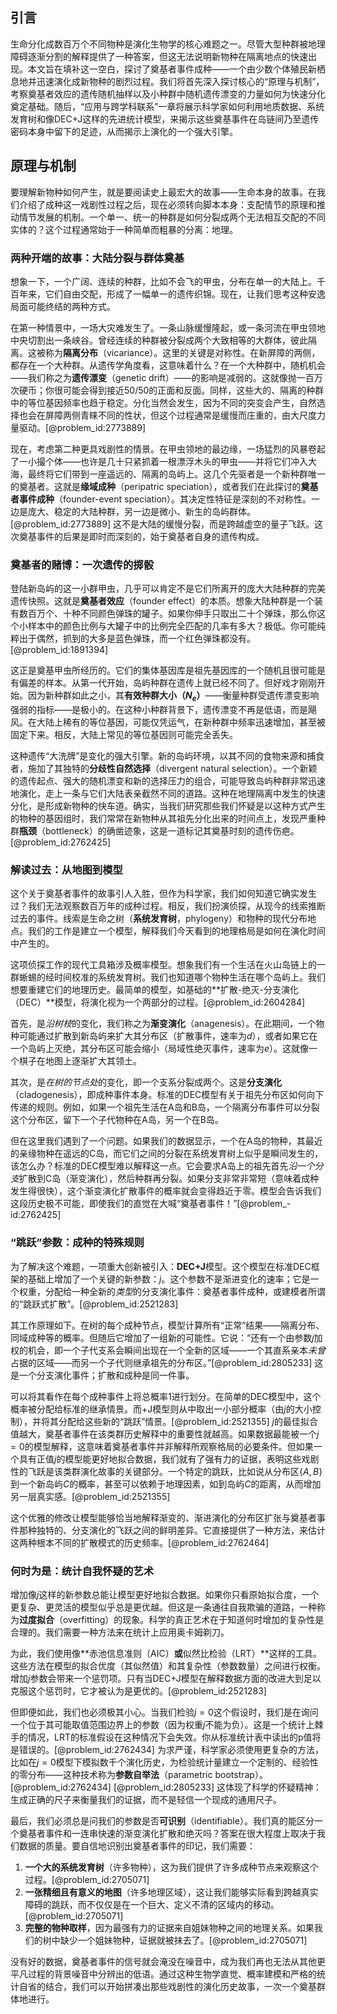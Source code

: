 ## 引言
生命分化成数百万个不同物种是演化生物学的核心难题之一。尽管大型种群被地理障碍逐渐分割的解释提供了一种答案，但这无法说明新物种在隔离地点的快速出现。本文旨在填补这一空白，探讨了奠基者事件成种——一个由少数个体殖民新栖息地并迅速演化成新物种的剧烈过程。我们将首先深入探讨核心的“原理与机制”，考察奠基者效应的遗传随机抽样以及小种群中随机遗传漂变的力量如何为快速分化奠定基础。随后，“应用与跨学科联系”一章将展示科学家如何利用地质数据、系统发育树和像DEC+J这样的先进统计模型，来揭示这些奠基事件在岛链间乃至遗传密码本身中留下的足迹，从而揭示上演化的一个强大引擎。

## 原理与机制

要理解新物种如何产生，就是要阅读史上最宏大的故事——生命本身的故事。在我们介绍了成种这一戏剧性过程之后，现在必须转向脚本本身：支配情节的原理和推动情节发展的机制。一个单一、统一的种群是如何分裂成两个无法相互交配的不同实体的？这个过程通常始于一种简单而粗暴的分离：地理。

### 两种开端的故事：大陆分裂与群体奠基

想象一下，一个广阔、连续的种群，比如不会飞的甲虫，分布在单一的大陆上。千百年来，它们自由交配，形成了一幅单一的遗传织锦。现在，让我们思考这种安逸局面可能终结的两种方式。

在第一种情景中，一场大灾难发生了。一条山脉缓慢隆起，或一条河流在甲虫领地中央切割出一条峡谷。曾经连续的种群被分裂成两个大致相等的大群体，彼此隔离。这被称为**隔离分布**（vicariance）。这里的关键是对称性。在新屏障的两侧，都存在一个大种群。从遗传学角度看，这意味着什么？在一个大种群中，随机机会——我们称之为**遗传漂变**（genetic drift）——的影响是减弱的。这就像抛一百万次硬币；你很可能会得到接近50/50的正面和反面。同样，这些大的、隔离的种群中的等位基因频率也趋于稳定。分化当然会发生，因为不同的突变会产生，自然选择也会在屏障两侧青睐不同的性状，但这个过程通常是缓慢而庄重的，由大尺度力量驱动。[@problem_id:2773889]

现在，考虑第二种更具戏剧性的情景。在甲虫领地的最边缘，一场猛烈的风暴卷起了一小撮个体——也许是几十只紧抓着一根漂浮木头的甲虫——并将它们冲入大海，最终将它们带到一座遥远的、隔离的岛屿上。这几个先驱者是一个新种群唯一的奠基者。这就是**缘域成种**（peripatric speciation），或者我们在此探讨的**奠基者事件成种**（founder-event speciation）。其决定性特征是深刻的不对称性。一边是庞大、稳定的大陆种群，另一边是微小、新生的岛屿群体。[@problem_id:2773889] 这不是大陆的缓慢分裂，而是跨越虚空的量子飞跃。这次奠基事件的后果是即时而深刻的，始于奠基者自身的遗传构成。

### 奠基者的赌博：一次遗传的掷骰

登陆新岛屿的这一小群甲虫，几乎可以肯定不是它们所离开的庞大大陆种群的完美遗传快照。这就是**奠基者效应**（founder effect）的本质。想象大陆种群是一个装有数百万个、十种不同颜色弹珠的罐子。如果你伸手只取出二十个弹珠，那么你这个小样本中的颜色比例与大罐子中的比例完全匹配的几率有多大？极低。你可能纯粹出于偶然，抓到的大多是蓝色弹珠，而一个红色弹珠都没有。[@problem_id:1891394]

这正是奠基甲虫所经历的。它们的集体基因库是祖先基因库的一个随机且很可能是有偏差的样本。从第一代开始，岛屿种群在遗传上就已经不同了。但好戏才刚刚开始。因为新种群如此之小，其**有效种群大小（$N_e$）**——衡量种群受遗传漂变影响强弱的指标——是极小的。在这种小种群背景下，遗传漂变不再是低语，而是飓风。在大陆上稀有的等位基因，可能仅凭运气，在新种群中频率迅速增加，甚至被固定下来。相反，大陆上常见的等位基因则可能完全丢失。

这种遗传“大洗牌”是变化的强大引擎。新的岛屿环境，以其不同的食物来源和捕食者，施加了其独特的**分歧性自然选择**（divergent natural selection）。一个新颖的遗传起点、强大的随机漂变和新的选择压力的组合，可能导致岛屿种群非常迅速地演化，走上一条与它们大陆表亲截然不同的道路。这种在地理隔离中发生的快速分化，是形成新物种的快车道。确实，当我们研究那些我们怀疑是以这种方式产生的物种的基因组时，我们常常在新物种从其祖先分化出来的时间点上，发现严重种群**瓶颈**（bottleneck）的确凿迹象，这是一道标记其奠基时刻的遗传伤疤。[@problem_id:2762425]

### 解读过去：从地图到模型

这个关于奠基者事件的故事引人入胜，但作为科学家，我们如何知道它确实发生过？我们无法观察数百万年的成种过程。相反，我们扮演侦探，从现今的线索推断过去的事件。线索是生命之树（**系统发育树**，phylogeny）和物种的现代分布地点。我们的工作是建立一个模型，解释我们今天看到的地理格局是如何在演化时间中产生的。

这项侦探工作的现代工具箱涉及概率模型。想象我们有一个生活在火山岛链上的一群蜥蜴的经时间校准的系统发育树。我们也知道哪个物种生活在哪个岛屿上。我们想要重建它们的地理历史。最简单的模型，如基础的**扩散-绝灭-分支演化（DEC）**模型，将演化视为一个两部分的过程。[@problem_id:2604284]

首先，是*沿树枝*的变化，我们称之为**渐变演化**（anagenesis）。在此期间，一个物种可能通过扩散到新岛屿来扩大其分布区（扩散事件，速率为$d$），或者如果它在一个岛屿上灭绝，其分布区可能会缩小（局域性绝灭事件，速率为$e$）。这就像一个棋子在地图上逐渐扩大其领土。

其次，是*在树的节点处*的变化，即一个支系分裂成两个。这是**分支演化**（cladogenesis），即成种事件本身。标准的DEC模型有关于祖先分布区如何向下传递的规则。例如，如果一个祖先生活在A岛和B岛，一个隔离分布事件可以分裂这个分布区，留下一个子代物种在A岛，另一个在B岛。

但在这里我们遇到了一个问题。如果我们的数据显示，一个在A岛的物种，其最近的亲缘物种在遥远的C岛，而它们之间的分裂在系统发育树上似乎是瞬间发生的，该怎么办？标准的DEC模型难以解释这一点。它会要求A岛上的祖先首先*沿一个分支*扩散到C岛（渐变演化），然后种群再分裂。如果分支非常非常短（意味着成种发生得很快），这个渐变演化扩散事件的概率就会变得趋近于零。模型会告诉我们这段历史极不可能，即使我们的直觉在大喊“奠基者事件！”[@problem_-id:2762425]

### “跳跃”参数：成种的特殊规则

为了解决这个难题，一项重大创新被引入：**DEC+J**模型。这个模型在标准DEC框架的基础上增加了一个关键的新参数：$j$。这个参数不是渐进变化的速率；它是一个权重，分配给一种全新的*类型*的分支演化事件：奠基者事件成种，或建模者所谓的“跳跃式扩散”。[@problem_id:2521283]

其工作原理如下。在树的每个成种节点，模型计算所有“正常”结果——隔离分布、同域成种等的概率。但随后它增加了一组新的可能性。它说：“还有一个由参数$j$加权的机会，即一个子代支系会瞬间出现在一个全新的区域——一个其直系亲本*未曾*占据的区域——而另一个子代则继承祖先的分布区。”[@problem_id:2805233] 这是一个分支演化事件；扩散和成种是同一件事。

可以将其看作在每个成种事件上将总概率1进行划分。在简单的DEC模型中，这个概率被分配给标准的继承情景。而+J模型则从中取出一小部分概率（由$j$的大小控制），并将其分配给这些新的“跳跃”情景。[@problem_id:2521355] $j$的最佳拟合值越大，奠基者事件在该类群历史解释中的重要性就越高。如果数据最能被一个$j=0$的模型解释，这意味着奠基者事件并非解释所观察格局的必要条件。但如果一个具有正值$j$的模型能更好地拟合数据，我们就有了强有力的证据，表明这些戏剧性的飞跃是该类群演化故事的关键部分。一个特定的跳跃，比如说从分布区$\{A,B\}$到一个新岛屿$C$的概率，甚至可以依赖于地理因素，如到岛屿$C$的距离，从而增加另一层真实感。[@problem_id:2521355]

这个优雅的修改让模型能够恰当地解释渐变的、渐进演化的分布区扩张与奠基者事件那种独特的、分支演化的飞跃之间的鲜明差异。它直接提供了一种方法，来估计这两种根本不同的扩散模式的历史频率。[@problem_id:2762464]

### 何时为是：统计自我怀疑的艺术

增加像$j$这样的新参数总能让模型更好地拟合数据。如果你只看原始拟合度，一个更复杂、更灵活的模型似乎总是更优越。但这是一条通往自我欺骗的道路，一种称为**过度拟合**（overfitting）的现象。科学的真正艺术在于知道何时增加的复杂性是合理的。我们需要一种方法来在统计上应用奥卡姆剃刀。

为此，我们使用像**赤池信息准则（AIC）**或**似然比检验（LRT）**这样的工具。这些方法在模型的拟合优度（其似然值）和其复杂性（参数数量）之间进行权衡。增加$j$参数会带来一个惩罚项。只有当DEC+J模型在解释数据方面的改进大到足以克服这个惩罚时，它才被认为是更优的。[@problem_id:2521283]

但即便如此，我们也必须极其小心。当我们检验$j=0$这个假设时，我们是在询问一个位于其可能取值范围边界上的参数（因为权重$j$不能为负）。这是一个统计上棘手的情况，LRT的标准假设在这种情况下会失效。你从标准统计表中读出的p值将是错误的。[@problem_id:2762434] 为求严谨，科学家必须使用更复杂的方法，比如在$j=0$模型下模拟数千个演化历史，为检验统计量建立一个定制的、经验性的零分布——这种技术称为**参数自举法**（parametric bootstrap）。[@problem_id:2762434] [@problem_id:2805233] 这体现了科学的怀疑精神：生成正确的尺子来衡量我们的证据，而不是轻信一个现成的通用尺子。

最后，我们必须总是问我们的参数是否**可识别**（identifiable）。我们真的能区分一个奠基者事件和一连串快速的渐变演化扩散和绝灭吗？答案在很大程度上取决于我们数据的质量。要自信地识别出奠基者事件的印记，我们需要：
1. **一个大的系统发育树**（许多物种），这为我们提供了许多成种节点来观察这个过程。[@problem_id:2705071]
2. **一张精细且有意义的地图**（许多地理区域），这让我们能够实际看到跨越真实障碍的跳跃，而不仅仅是在一个巨大、定义不清的区域内的移动。[@problem_id:2705071]
3. **完整的物种取样**，因为最强有力的证据来自姐妹物种之间的地理关系。如果我们的树中缺少一个姐妹物种，证据就被抹去了。[@problem_id:2705071]

没有好的数据，奠基者事件的信号就会淹没在噪音中，成为我们再也无法从其他更平凡过程的背景噪音中分辨出的低语。通过这种生物学直觉、概率建模和严格的统计自省的结合，我们可以开始拼凑出那些戏剧性的演化历史故事，一次一个奠基群体地进行。

